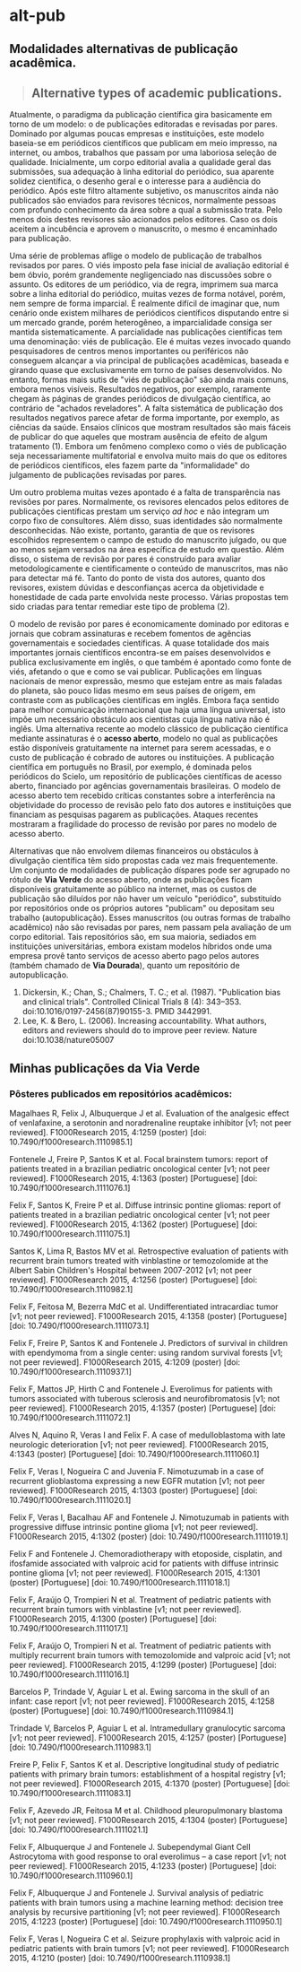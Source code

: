 # alt-pub
## Modalidades alternativas de publicação acadêmica. 

> ## Alternative types of academic publications.

Atualmente, o paradigma da publicação científica gira basicamente em torno de um modelo: o de publicações editoradas e revisadas por pares. Dominado por algumas poucas empresas e instituições, este modelo baseia-se em periódicos científicos que publicam em meio impresso, na internet, ou ambos, trabalhos que passam por uma laboriosa seleção de qualidade. Inicialmente, um corpo editorial avalia a qualidade geral das submissões, sua adequação à linha editorial do periódico, sua aparente solidez científica, o desenho geral e o interesse para a audiência do periódico. Após este filtro altamente subjetivo, os manuscritos ainda não publicados são enviados para revisores técnicos, normalmente pessoas com profundo conhecimento da área sobre a qual a submissão trata. Pelo menos dois destes revisores são acionados pelos editores. Caso os dois aceitem a incubência e aprovem o manuscrito, o mesmo é encaminhado para publicação. 

Uma série de problemas aflige o modelo de publicação de trabalhos revisados por pares. O viés imposto pela fase inicial de avaliação editorial é bem óbvio, porém grandemente negligenciado nas discussões sobre o assunto. Os editores de um periódico, via de regra, imprimem sua marca sobre a linha editorial do periódico, muitas vezes de forma notável, porém, nem sempre de forma imparcial. É realmente difícil de imaginar que, num cenário onde existem milhares de periódicos científicos disputando entre si um mercado grande, porém heterogêneo, a imparcialidade consiga ser mantida sistematicamente. A parcialidade nas publicações científicas tem uma denominação: viés de publicação. Ele é muitas vezes invocado quando pesquisadores de centros menos importantes ou periféricos não conseguem alcançar a via principal de publicações acadêmicas, baseada e girando quase que exclusivamente em torno de países desenvolvidos. No entanto, formas mais sutis de "viés de publicação" são ainda mais comuns, embora menos visíveis. Resultados negativos, por exemplo, raramente chegam às páginas de grandes periódicos de divulgação científica, ao contrário de "achados reveladores". A falta sistemática de publicação dos resultados negativos parece afetar de forma importante, por exemplo, as ciências da saúde. Ensaios clínicos que mostram resultados são mais fáceis de publicar do que aqueles que mostram ausência de efeito de algum tratamento (1). Embora um fenômeno complexo como o viés de publicação seja necessariamente multifatorial e envolva muito mais do que os editores de periódicos científicos, eles fazem parte da "informalidade" do julgamento de publicações revisadas por pares.

Um outro problema muitas vezes apontado é a falta de transparência nas revisões por pares. Normalmente, os revisores elencados pelos editores de publicações científicas prestam um serviço *ad hoc* e não integram um corpo fixo de consultores. Além disso, suas identidades são normalmente desconhecidas. Não existe, portanto, garantia de que os revisores escolhidos representem o campo de estudo do manuscrito julgado, ou que ao menos sejam versados na área específica de estudo em questão. Além disso, o sistema de revisão por pares é construído para avaliar metodologicamente e cientificamente o conteúdo de manuscritos, mas não para detectar má fé. Tanto do ponto de vista dos autores, quanto dos revisores, existem dúvidas e desconfianças acerca da objetividade e honestidade de cada parte envolvida neste processo. Várias propostas tem sido criadas para tentar remediar este tipo de problema (2).

O modelo de revisão por pares é economicamente dominado por editoras e jornais que cobram assinaturas e recebem fomentos de agências governamentais e sociedades científicas. A quase totalidade dos mais importantes jornais científicos encontra-se em países desenvolvidos e publica exclusivamente em inglês, o que também é apontado como fonte de viés, afetando o que e como se vai publicar. Publicações em línguas nacionais de menor expressão, mesmo que estejam entre as mais faladas do planeta, são pouco lidas mesmo em seus países de origem, em contraste com as publicações científicas em inglês. Embora faça sentido para melhor comunicação internacional que haja uma língua universal, isto impõe um necessário obstáculo aos cientistas cuja língua nativa não é inglês. Uma alternativa recente ao modelo clássico de publicação científica mediante assinaturas é o **acesso aberto**, modelo no qual as publicações estão disponíveis gratuitamente na internet para serem acessadas, e o custo de publicação é cobrado de autores ou instituições. A publicação científica em português no Brasil, por exemplo, é dominada pelos periódicos do Scielo, um repositório de publicações científicas de acesso aberto, financiado por agências governamentais brasileiras. O modelo de acesso aberto tem recebido críticas constantes sobre a interferência na objetividade do processo de revisão pelo fato dos autores e instituições que financiam as pesquisas pagarem as publicações. Ataques recentes mostraram a fragilidade do processo de revisão por pares no modelo de acesso aberto.

Alternativas que não envolvem dilemas financeiros ou obstáculos à divulgação científica têm sido propostas cada vez mais frequentemente. Um conjunto de modalidades de publicação díspares pode ser agrupado no rótulo de **Via Verde** do acesso aberto, onde as publicações ficam disponíveis gratuitamente ao público na internet, mas os custos de publicação são diluídos por não haver um veículo "periódico", substituído por repositórios onde os próprios autores "publicam" ou depositam seu trabalho (autopublicação). Esses manuscritos (ou outras formas de trabalho acadêmico) não são revisadas por pares, nem passam pela avaliação de um corpo editorial. Tais repositórios são, em sua maioria, sediados em instituições universitárias, embora existam modelos híbridos onde uma empresa provê tanto serviços de acesso aberto pago pelos autores (também chamado de **Via Dourada**), quanto um repositório de autopublicação.

1. Dickersin, K.; Chan, S.; Chalmers, T. C.; et al. (1987). "Publication bias and clinical trials". Controlled Clinical Trials 8 (4): 343–353. doi:10.1016/0197-2456(87)90155-3. PMID 3442991.
2. Lee, K. & Bero, L. (2006). Increasing accountability. What authors, editors and reviewers should do to improve peer review. Nature doi:10.1038/nature05007

## Minhas publicações da Via Verde

### Pôsteres publicados em repositórios acadêmicos:

Magalhaes R, Felix J, Albuquerque J et al. Evaluation of the analgesic effect of venlafaxine, a serotonin and noradrenaline reuptake inhibitor [v1; not peer reviewed]. F1000Research 2015, 4:1259 (poster) [doi: 10.7490/f1000research.1110985.1]

Fontenele J, Freire P, Santos K et al. Focal brainstem tumors: report of patients treated in a brazilian pediatric oncological center [v1; not peer reviewed]. F1000Research 2015, 4:1363 (poster) [Portuguese] [doi: 10.7490/f1000research.1111076.1]

Felix F, Santos K, Freire P et al. Diffuse intrinsic pontine gliomas: report of patients treated in a brazilian pediatric oncological center [v1; not peer reviewed]. F1000Research 2015, 4:1362 (poster) [Portuguese] [doi: 10.7490/f1000research.1111075.1]

Santos K, Lima R, Bastos MV et al. Retrospective evaluation of patients with recurrent brain tumors treated with vinblastine or temozolomide at the Albert Sabin Children's Hospital between 2007-2012 [v1; not peer reviewed]. F1000Research 2015, 4:1256 (poster) [Portuguese] [doi: 10.7490/f1000research.1110982.1]

Felix F, Feitosa M, Bezerra MdC et al. Undifferentiated intracardiac tumor [v1; not peer reviewed]. F1000Research 2015, 4:1358 (poster) [Portuguese] [doi: 10.7490/f1000research.1111073.1]

Felix F, Freire P, Santos K and Fontenele J. Predictors of survival in children with ependymoma from a single center: using random survival forests [v1; not peer reviewed]. F1000Research 2015, 4:1209 (poster) [doi: 10.7490/f1000research.1110937.1]

Felix F, Mattos JP, Hirth C and Fontenele J. Everolimus for patients with tumors associated with tuberous sclerosis and neurofibromatosis [v1; not peer reviewed]. F1000Research 2015, 4:1357 (poster) [Portuguese] [doi: 10.7490/f1000research.1111072.1]

Alves N, Aquino R, Veras I and Felix F. A case of medulloblastoma with late neurologic deterioration [v1; not peer reviewed]. F1000Research 2015, 4:1343 (poster) [Portuguese] [doi: 10.7490/f1000research.1111060.1]

Felix F, Veras I, Nogueira C and Juvenia F. Nimotuzumab in a case of recurrent glioblastoma expressing a new EGFR mutation [v1; not peer reviewed]. F1000Research 2015, 4:1303 (poster) [Portuguese] [doi: 10.7490/f1000research.1111020.1]

Felix F, Veras I, Bacalhau AF and Fontenele J. Nimotuzumab in patients with progressive diffuse intrinsic pontine glioma [v1; not peer reviewed]. F1000Research 2015, 4:1302 (poster) [doi: 10.7490/f1000research.1111019.1]

Felix F and Fontenele J. Chemoradiotherapy with etoposide, cisplatin, and ifosfamide associated with valproic acid for patients with diffuse intrinsic pontine glioma [v1; not peer reviewed]. F1000Research 2015, 4:1301 (poster) [Portuguese] [doi: 10.7490/f1000research.1111018.1]

Felix F, Araújo O, Trompieri N et al. Treatment of pediatric patients with recurrent brain tumors with vinblastine [v1; not peer reviewed]. F1000Research 2015, 4:1300 (poster) [Portuguese] [doi: 10.7490/f1000research.1111017.1]

Felix F, Araújo O, Trompieri N et al. Treatment of pediatric patients with multiply recurrent brain tumors with temozolomide and valproic acid [v1; not peer reviewed]. F1000Research 2015, 4:1299 (poster) [Portuguese] [doi: 10.7490/f1000research.1111016.1]

Barcelos P, Trindade V, Aguiar L et al. Ewing sarcoma in the skull of an infant: case report [v1; not peer reviewed]. F1000Research 2015, 4:1258 (poster) [Portuguese] [doi: 10.7490/f1000research.1110984.1]

Trindade V, Barcelos P, Aguiar L et al. Intramedullary granulocytic sarcoma [v1; not peer reviewed]. F1000Research 2015, 4:1257 (poster) [Portuguese] [doi: 10.7490/f1000research.1110983.1]

Freire P, Felix F, Santos K et al. Descriptive longitudinal study of pediatric patients with primary brain tumors: establishment of a hospital registry [v1; not peer reviewed]. F1000Research 2015, 4:1370 (poster) [Portuguese] [doi: 10.7490/f1000research.1111083.1]

Felix F, Azevedo JR, Feitosa M et al. Childhood pleuropulmonary blastoma [v1; not peer reviewed]. F1000Research 2015, 4:1304 (poster) [Portuguese] [doi: 10.7490/f1000research.1111021.1]

Felix F, Albuquerque J and Fontenele J. Subependymal Giant Cell Astrocytoma with good response to oral everolimus – a case report [v1; not peer reviewed]. F1000Research 2015, 4:1233 (poster) [Portuguese] [doi: 10.7490/f1000research.1110960.1]

Felix F, Albuquerque J and Fontenele J. Survival analysis ​of pediatric patients with brain tumors using a machine learning method: decision tree analysis by recursive partitioning [v1; not peer reviewed]. F1000Research 2015, 4:1223 (poster) [Portuguese] [doi: 10.7490/f1000research.1110950.1]

Felix F, Veras I, Nogueira C et al. Seizure prophylaxis with valproic acid in pediatric patients with brain tumors [v1; not peer reviewed]. F1000Research 2015, 4:1210 (poster) [doi: 10.7490/f1000research.1110938.1]


